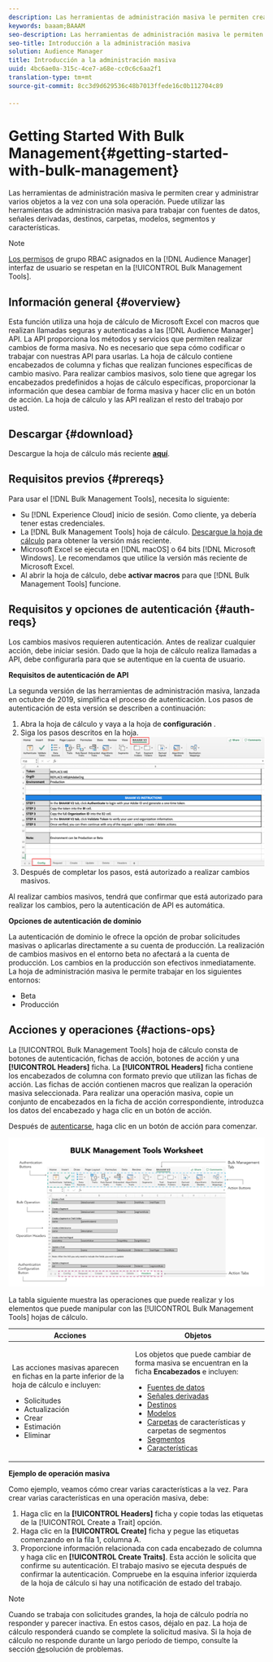 ```yaml
---
description: Las herramientas de administración masiva le permiten crear y administrar varios objetos a la vez con una sola operación. Puede utilizar las herramientas de administración masiva para trabajar con fuentes de datos, señales derivadas, destinos, carpetas, segmentos y características.
keywords: baaam;BAAAM
seo-description: Las herramientas de administración masiva le permiten crear y administrar varios objetos a la vez con una sola operación. Puede utilizar las herramientas de administración masiva para trabajar con fuentes de datos, señales derivadas, destinos, carpetas, segmentos y características.
seo-title: Introducción a la administración masiva
solution: Audience Manager
title: Introducción a la administración masiva
uuid: 4bc6ae0a-315c-4ce7-a68e-cc0c6c6aa2f1
translation-type: tm+mt
source-git-commit: 8cc3d9d629536c48b7013ffede16c0b112704c89

---
```



# Getting Started With Bulk Management{#getting-started-with-bulk-management}

Las herramientas de administración masiva le permiten crear y administrar varios objetos a la vez con una sola operación. Puede utilizar las herramientas de administración masiva para trabajar con fuentes de datos, señales derivadas, destinos, carpetas, modelos, segmentos y características.

<!-- 

c_bulk_start.xml

 -->

>[!NOTE]
>
>[Los permisos](../../features/administration/administration-overview.md) de grupo RBAC asignados en la [!DNL Audience Manager] interfaz de usuario se respetan en la [!UICONTROL Bulk Management Tools].

## Información general {#overview}

Esta función utiliza una hoja de cálculo de Microsoft Excel con macros que realizan llamadas seguras y autenticadas a las [!DNL Audience Manager] API. La API proporciona los métodos y servicios que permiten realizar cambios de forma masiva. No es necesario que sepa cómo codificar o trabajar con nuestras API para usarlas. La hoja de cálculo contiene encabezados de columna y fichas que realizan funciones específicas de cambio masivo. Para realizar cambios masivos, solo tiene que agregar los encabezados predefinidos a hojas de cálculo específicas, proporcionar la información que desea cambiar de forma masiva y hacer clic en un botón de acción. La hoja de cálculo y las API realizan el resto del trabajo por usted.

## Descargar {#download}

Descargue la hoja de cálculo más reciente **[aquí](assets/BAAAM_V2_20200311.xlsm)**.

## Requisitos previos {#prereqs}

Para usar el [!DNL Bulk Management Tools], necesita lo siguiente:

* Su [!DNL Experience Cloud] inicio de sesión. Como cliente, ya debería tener estas credenciales.
* La [!DNL Bulk Management Tools] hoja de cálculo. [Descargue la hoja de cálculo](assets/BAAAM_V2_20200311.xlsm) para obtener la versión más reciente.
* Microsoft Excel se ejecuta en [!DNL macOS] o 64 bits [!DNL Microsoft Windows]. Le recomendamos que utilice la versión más reciente de Microsoft Excel.
* Al abrir la hoja de cálculo, debe **activar macros** para que [!DNL Bulk Management Tools] funcione.

## Requisitos y opciones de autenticación {#auth-reqs}

Los cambios masivos requieren autenticación. Antes de realizar cualquier acción, debe iniciar sesión. Dado que la hoja de cálculo realiza llamadas a API, debe configurarla para que se autentique en la cuenta de usuario.

**Requisitos de autenticación de API**

La segunda versión de las herramientas de administración masiva, lanzada en octubre de 2019, simplifica el proceso de autenticación. Los pasos de autenticación de esta versión se describen a continuación:

1. Abra la hoja de cálculo y vaya a la hoja de **configuración** .
2. Siga los pasos descritos en la hoja.
   ![](assets/baaam-authentication.png)
3. Después de completar los pasos, está autorizado a realizar cambios masivos.

Al realizar cambios masivos, tendrá que confirmar que está autorizado para realizar los cambios, pero la autenticación de API es automática.

**Opciones de autenticación de dominio**

La autenticación de dominio le ofrece la opción de probar solicitudes masivas o aplicarlas directamente a su cuenta de producción. La realización de cambios masivos en el entorno beta no afectará a la cuenta de producción. Los cambios en la producción son efectivos inmediatamente. La hoja de administración masiva le permite trabajar en los siguientes entornos:

* Beta
* Producción

## Acciones y operaciones {#actions-ops}

La [!UICONTROL Bulk Management Tools] hoja de cálculo consta de botones de autenticación, fichas de acción, botones de acción y una **[!UICONTROL Headers]** ficha. La **[!UICONTROL Headers]** ficha contiene los encabezados de columna con formato previo que utilizan las fichas de acción. Las fichas de acción contienen macros que realizan la operación masiva seleccionada. Para realizar una operación masiva, copie un conjunto de encabezados en la ficha de acción correspondiente, introduzca los datos del encabezado y haga clic en un botón de acción.

Después de [autenticarse](#auth-reqs), haga clic en un botón de acción para comenzar.

![](assets/baaam-worksheet.png)

La tabla siguiente muestra las operaciones que puede realizar y los elementos que puede manipular con las [!UICONTROL Bulk Management Tools] hojas de cálculo.

<table id="table_B9B3E09B692E42BAA52FB32C18B00709"> 
 <thead> 
  <tr> 
   <th colname="col1" class="entry"> Acciones </th> 
   <th colname="col2" class="entry"> Objetos </th> 
  </tr> 
 </thead>
 <tbody> 
  <tr> 
   <td colname="col1"> <p>Las acciones masivas aparecen en fichas en la parte inferior de la hoja de cálculo e incluyen: </p> <p> 
     <ul id="ul_49F46B9E00C045D29E40258EB7BDCFBB"> 
      <li id="li_193C41EA19EF4D738FBA037D2BF9B05C">Solicitudes </li> 
      <li id="li_5BE2E13D839F4958AAA5C01B7EFC5096">Actualización </li> 
      <li id="li_4CCCC739795945DF8C89787F9A67EB88">Crear  </li> 
      <li id="li_C7D36D2BDF0448CEAF3A5EABE41038E8">Estimación </li> 
      <li id="li_07A3E94326124A3092362D9896EB7732">Eliminar </li> 
     </ul> </p> </td> 
   <td colname="col2"> <p>Los objetos que puede cambiar de forma masiva se encuentran en la ficha <b><span class="uicontrol"> Encabezados</span></b> e incluyen: </p> <p> 
     <ul id="ul_A7A96F2B1B63430B9A1E1184AC5FA8F2"> 
      <li id="li_E3D9E2E190B04BE685337AC6140C371C"> <a href="../../features/datasources-list-and-settings.md#data-sources-list-and-settings"> Fuentes de datos</a> </li> 
      <li id="li_B645385E40684FA28770913EAF18CB2C"> <a href="../../features/derived-signals.md"> Señales derivadas</a> </li> 
      <li id="li_9059F8C4A41A410899BDEFC76D3F5949"> <a href="../../features/destinations/destinations.md"> Destinos</a> </li> 
      <li> <a href="../../features/algorithmic-models/understanding-models.md"> Modelos</a> </li> 
      <li id="li_BB5A445150754E53AA38C78461326932"> <a href="../../features/traits/trait-storage.md#trait-storage"> Carpetas</a> de características y carpetas de segmentos </li> 
      <li id="li_7A27DBF64E0945CF8AE8C96E8C6EDA09"> <a href="../../features/segments/segments-purpose.md"> Segmentos</a> </li> 
      <li id="li_A4640A34930040DEA8555EAF0AE2A702"> <a href="../../features/traits/trait-details-page.md"> Características</a> </li> 
     </ul> </p> </td> 
  </tr> 
 </tbody> 
</table>

**Ejemplo de operación masiva**

Como ejemplo, veamos cómo crear varias características a la vez. Para crear varias características en una operación masiva, debe:

1. Haga clic en la **[!UICONTROL Headers]** ficha y copie todas las etiquetas de la [!UICONTROL Create a Trait] opción.
2. Haga clic en la **[!UICONTROL Create]** ficha y pegue las etiquetas comenzando en la fila 1, columna A.
3. Proporcione información relacionada con cada encabezado de columna y haga clic en **[!UICONTROL Create Traits]**. Esta acción le solicita que confirme su autenticación. El trabajo masivo se ejecuta después de confirmar la autenticación. Compruebe en la esquina inferior izquierda de la hoja de cálculo si hay una notificación de estado del trabajo.


>[!NOTE]
>
>Cuando se trabaja con solicitudes grandes, la hoja de cálculo podría no responder y parecer inactiva. En estos casos, déjalo en paz. La hoja de cálculo responderá cuando se complete la solicitud masiva. Si la hoja de cálculo no responde durante un largo período de tiempo, consulte la sección [de](../../reference/bulk-management-tools/bulk-troubleshooting.md)solución de problemas.

